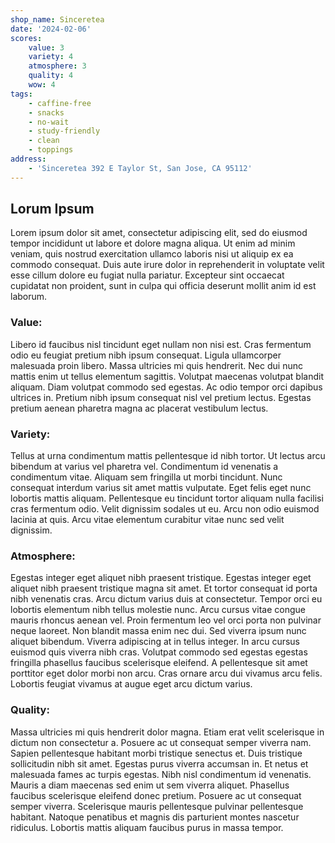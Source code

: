 ```yaml
---
shop_name: Sinceretea
date: '2024-02-06'
scores:
    value: 3
    variety: 4
    atmosphere: 3
    quality: 4
    wow: 4
tags:
    - caffine-free
    - snacks
    - no-wait
    - study-friendly
    - clean
    - toppings
address:
    - 'Sinceretea 392 E Taylor St, San Jose, CA 95112'
---
```


<script lang="ts">
    import "$lib/style_sheets/blog_post_styles.css"
</script>

## Lorum Ipsum

Lorem ipsum dolor sit amet, consectetur adipiscing elit, sed do eiusmod tempor incididunt ut labore et dolore magna aliqua. Ut enim ad minim veniam, quis nostrud exercitation ullamco laboris nisi ut aliquip ex ea commodo consequat. Duis aute irure dolor in reprehenderit in voluptate velit esse cillum dolore eu fugiat nulla pariatur. Excepteur sint occaecat cupidatat non proident, sunt in culpa qui officia deserunt mollit anim id est laborum.

### Value:

Libero id faucibus nisl tincidunt eget nullam non nisi est. Cras fermentum odio eu feugiat pretium nibh ipsum consequat. Ligula ullamcorper malesuada proin libero. Massa ultricies mi quis hendrerit. Nec dui nunc mattis enim ut tellus elementum sagittis. Volutpat maecenas volutpat blandit aliquam. Diam volutpat commodo sed egestas. Ac odio tempor orci dapibus ultrices in. Pretium nibh ipsum consequat nisl vel pretium lectus. Egestas pretium aenean pharetra magna ac placerat vestibulum lectus.

### Variety:

Tellus at urna condimentum mattis pellentesque id nibh tortor. Ut lectus arcu bibendum at varius vel pharetra vel. Condimentum id venenatis a condimentum vitae. Aliquam sem fringilla ut morbi tincidunt. Nunc consequat interdum varius sit amet mattis vulputate. Eget felis eget nunc lobortis mattis aliquam. Pellentesque eu tincidunt tortor aliquam nulla facilisi cras fermentum odio. Velit dignissim sodales ut eu. Arcu non odio euismod lacinia at quis. Arcu vitae elementum curabitur vitae nunc sed velit dignissim.

### Atmosphere:

Egestas integer eget aliquet nibh praesent tristique. Egestas integer eget aliquet nibh praesent tristique magna sit amet. Et tortor consequat id porta nibh venenatis cras. Arcu dictum varius duis at consectetur. Tempor orci eu lobortis elementum nibh tellus molestie nunc. Arcu cursus vitae congue mauris rhoncus aenean vel. Proin fermentum leo vel orci porta non pulvinar neque laoreet. Non blandit massa enim nec dui. Sed viverra ipsum nunc aliquet bibendum. Viverra adipiscing at in tellus integer. In arcu cursus euismod quis viverra nibh cras. Volutpat commodo sed egestas egestas fringilla phasellus faucibus scelerisque eleifend. A pellentesque sit amet porttitor eget dolor morbi non arcu. Cras ornare arcu dui vivamus arcu felis. Lobortis feugiat vivamus at augue eget arcu dictum varius.

### Quality:

Massa ultricies mi quis hendrerit dolor magna. Etiam erat velit scelerisque in dictum non consectetur a. Posuere ac ut consequat semper viverra nam. Sapien pellentesque habitant morbi tristique senectus et. Duis tristique sollicitudin nibh sit amet. Egestas purus viverra accumsan in. Et netus et malesuada fames ac turpis egestas. Nibh nisl condimentum id venenatis. Mauris a diam maecenas sed enim ut sem viverra aliquet. Phasellus faucibus scelerisque eleifend donec pretium. Posuere ac ut consequat semper viverra. Scelerisque mauris pellentesque pulvinar pellentesque habitant. Natoque penatibus et magnis dis parturient montes nascetur ridiculus. Lobortis mattis aliquam faucibus purus in massa tempor.